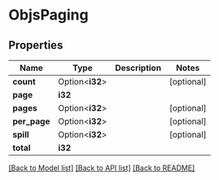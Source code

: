 # ObjsPaging

## Properties

Name | Type | Description | Notes
------------ | ------------- | ------------- | -------------
**count** | Option<**i32**> |  | [optional]
**page** | **i32** |  | 
**pages** | Option<**i32**> |  | [optional]
**per_page** | Option<**i32**> |  | [optional]
**spill** | Option<**i32**> |  | [optional]
**total** | **i32** |  | 

[[Back to Model list]](../README.md#documentation-for-models) [[Back to API list]](../README.md#documentation-for-api-endpoints) [[Back to README]](../README.md)


